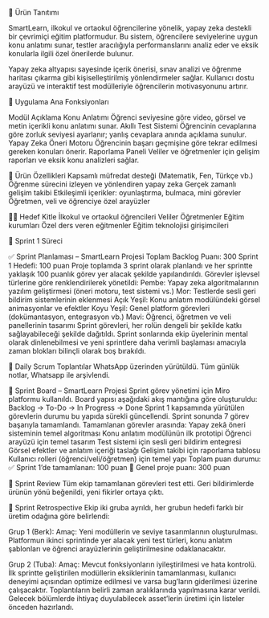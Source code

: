 
📌 Ürün Tanıtımı

SmartLearn, ilkokul ve ortaokul öğrencilerine yönelik, yapay zeka destekli bir çevrimiçi eğitim platformudur. Bu sistem, öğrencilere seviyelerine uygun konu anlatımı sunar, testler aracılığıyla performanslarını analiz eder ve eksik konularla ilgili özel önerilerde bulunur.

Yapay zeka altyapısı sayesinde içerik önerisi, sınav analizi ve öğrenme haritası çıkarma gibi kişiselleştirilmiş yönlendirmeler sağlar. Kullanıcı dostu arayüzü ve interaktif test modülleriyle öğrencilerin motivasyonunu artırır.

🎯 Uygulama Ana Fonksiyonları

Modül	Açıklama
Konu Anlatımı	Öğrenci seviyesine göre video, görsel ve metin içerikli konu anlatımı sunar.
Akıllı Test Sistemi	Öğrencinin cevaplarına göre zorluk seviyesi ayarlanır; yanlış cevaplara anında açıklama sunulur.
Yapay Zeka Öneri Motoru	Öğrencinin başarı geçmişine göre tekrar edilmesi gereken konuları önerir.
Raporlama Paneli	Veliler ve öğretmenler için gelişim raporları ve eksik konu analizleri sağlar.

🔧 Ürün Özellikleri
Kapsamlı müfredat desteği (Matematik, Fen, Türkçe vb.)
Öğrenme sürecini izleyen ve yönlendiren yapay zeka
Gerçek zamanlı gelişim takibi
Etkileşimli içerikler: oyunlaştırma, bulmaca, mini görevler
Öğretmen, veli ve öğrenciye özel arayüzler

👨‍🏫 Hedef Kitle
İlkokul ve ortaokul öğrencileri
Veliler
Öğretmenler
Eğitim kurumları
Özel ders veren eğitmenler
Eğitim teknolojisi girişimcileri

🚀 Sprint 1 Süreci

✅ Sprint Planlaması – SmartLearn Projesi
Toplam Backlog Puanı: 300
Sprint 1 Hedefi: 100 puan
Proje toplamda 3 sprint olarak planlandı ve her sprintte yaklaşık 100 puanlık görev yer alacak şekilde yapılandırıldı.
Görevler işlevsel türlerine göre renklendirilerek yönetildi:
 Pembe: Yapay zeka algoritmalarının yazılım geliştirmesi (öneri motoru, test sistemi vs.)
 Mor: Testlerde sesli geri bildirim sistemlerinin eklenmesi
 Açık Yeşil: Konu anlatım modülündeki görsel animasyonlar ve efektler
 Koyu Yeşil: Genel platform görevleri (dokümantasyon, entegrasyon vb.)
 Mavi: Öğrenci, öğretmen ve veli panellerinin tasarımı
Sprint görevleri, her rolün dengeli bir şekilde katkı sağlayabileceği şekilde dağıtıldı.
Sprint sonlarında ekip üyelerinin mental olarak dinlenebilmesi ve yeni sprintlere daha verimli başlaması amacıyla zaman blokları bilinçli olarak boş bırakıldı.

💬 Daily Scrum
Toplantılar WhatsApp üzerinden yürütüldü.
Tüm günlük notlar, Whatsapp ile arşivlendi.


📌 Sprint Board – SmartLearn Projesi
Sprint görev yönetimi için Miro platformu kullanıldı.
Board yapısı aşağıdaki akış mantığına göre oluşturuldu:
Backlog → To-Do → In Progress → Done
Sprint 1 kapsamında yürütülen görevlerin durumu bu yapıda sürekli güncellendi.
Sprint sonunda 7 görev başarıyla tamamlandı.
Tamamlanan görevler arasında:
Yapay zekâ öneri sisteminin temel algoritması
Konu anlatım modülünün ilk prototipi
Öğrenci arayüzü için temel tasarım
Test sistemi için sesli geri bildirim entegresi
Görsel efektler ve anlatım içeriği taslağı
Gelişim takibi için raporlama tablosu
Kullanıcı rolleri (öğrenci/veli/öğretmen) için temel yapı
Toplam puan durumu:
✅ Sprint 1’de tamamlanan: 100 puan
🎯 Genel proje puanı: 300 puan

🧪 Sprint Review
Tüm ekip tamamlanan görevleri test etti.
Geri bildirimlerde ürünün yönü beğenildi, yeni fikirler ortaya çıktı.

🔄 Sprint Retrospective
Ekip iki gruba ayrıldı, her grubun hedefi farklı bir üretim odağına göre belirlendi:

Grup 1 (Berk):
Amaç: Yeni modüllerin ve seviye tasarımlarının oluşturulması.
Platformun ikinci sprintinde yer alacak yeni test türleri, konu anlatım şablonları ve öğrenci arayüzlerinin geliştirilmesine odaklanacaktır.

Grup 2 (Tuba):
Amaç: Mevcut fonksiyonların iyileştirilmesi ve hata kontrolü.
İlk sprintte geliştirilen modüllerin eksiklerinin tamamlanması, kullanıcı deneyimi açısından optimize edilmesi ve varsa bug’ların giderilmesi üzerine çalışacaktır.
Toplantıların belirli zaman aralıklarında yapılmasına karar verildi.
Gelecek bölümlerde ihtiyaç duyulabilecek asset’lerin üretimi için listeler önceden hazırlandı.
